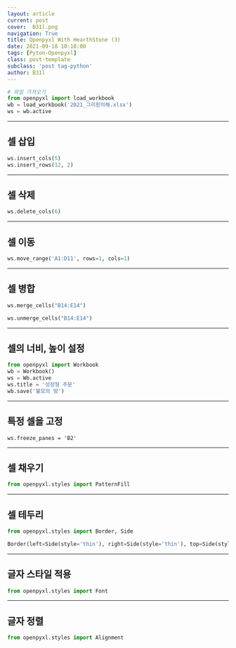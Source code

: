 ```yaml
---
layout: article
current: post
cover:  B31l.png
navigation: True
title: Openpyxl With HearthStone (3)
date: 2021-09-18 10:18:00
tags: [Pyton-Openpyxl]
class: post-template
subclass: 'post tag-python'
author: B31l
---
```




```python
# 파일 가져오기
from openpyxl import load_workbook
wb = load_workbook('2021_그리핀의해.xlsx')
ws = wb.active
```



---



## 셀 삽입

```python
ws.insert_cols(5)
ws.insert_rows(12, 2)
```



---



## 셀 삭제

```python
ws.delete_cols(6)
```



---



## 셀 이동

```python
ws.move_range('A1:D11', rows=1, cols=1)
```



---



## 셀 병합

```python
ws.merge_cells("B14:E14")
```

```python
ws.unmerge_cells("B14:E14")
```



---



## 셀의 너비, 높이 설정

```python
from openpyxl import Workbook
wb = Workbook()
ws = Wb.active
ws.title = '성장형 주문'
wb.save('불모의 땅')
```



---



## 특정 셀을 고정

```
ws.freeze_panes = 'B2'
```



---



## 셀 채우기

```python
from openpyxl.styles import PatternFill
```



---



## 셀 테두리

```python
from openpyxl.styles import Border, Side
```

```python
Border(left=Side(style='thin'), right=Side(style='thin'), top=Side(style='thin'), bottom=Side(style='thin'))
```



---



## 글자 스타일 적용

```python
from openpyxl.styles import Font
```



---



## 글자 정렬

```python
from openpyxl.styles import Alignment
```


